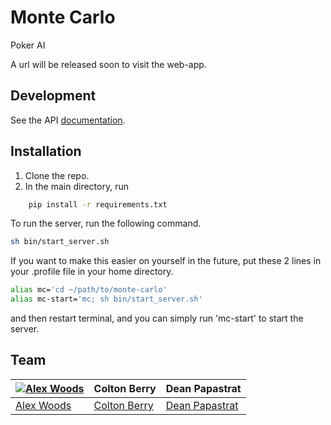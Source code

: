 # Monte Carlo

Poker AI

A url will be released soon to visit the web-app.



## Development

See the API [documentation](https://alexhwoods.github.io/slate/).

## Installation 

1. Clone the repo.
2. In the main directory, run 
```sh
	pip install -r requirements.txt
```

To run the server, run the following command.
```sh
sh bin/start_server.sh
```
If you want to make this easier on yourself in the future, put these 2 lines in your .profile file in your home directory.
```sh
alias mc='cd ~/path/to/monte-carlo'
alias mc-start='mc; sh bin/start_server.sh'
```
and then restart terminal, and you can simply run 'mc-start' to start the server.


## Team

[![Alex Woods](http://gravatar.com/avatar/fc128acbe7dbad5c14ce81695626964f?s=144)](http://alexhwoods.com/) | Colton Berry | Dean Papastrat
---|---|---
[Alex Woods](http://alexhwoods.com/) | [Colton Berry](https://github.com/coltmeister) | [Dean Papastrat](https://github.com/deanpapastrat)


